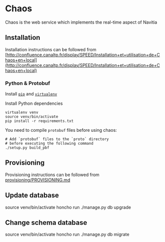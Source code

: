 # Chaos

Chaos is the web service which implements the real-time aspect of Navitia

## Installation

Installation instructions can be followed from [http://confluence.canaltp.fr/display/SPEED/Installation+et+utilisation+de+Chaos+en+local](http://confluence.canaltp.fr/display/SPEED/Installation+et+utilisation+de+Chaos+en+local)

### Python & Protobuf

Install [`pip`](https://pip.pypa.io/en/latest/installing/) and [`virtualenv`](http://virtualenv.readthedocs.org/en/latest/installation.html)

Install Python dependencies

```
virtualenv venv
source venv/bin/activate
pip install -r requirements.txt
```

You need to compile `protobuf` files before using chaos:

```
# Add `protobuf` files to the `proto` directory
# before executing the following command
./setup.py build_pbf
```

## Provisioning

Provisioning instructions can be followed from [provisioning/PROVISIONING.md](provisioning/PROVISIONING.md)

## Update database
source venv/bin/activate
honcho run ./manage.py db upgrade

## Change schema database
source venv/bin/activate
honcho run ./manage.py db migrate